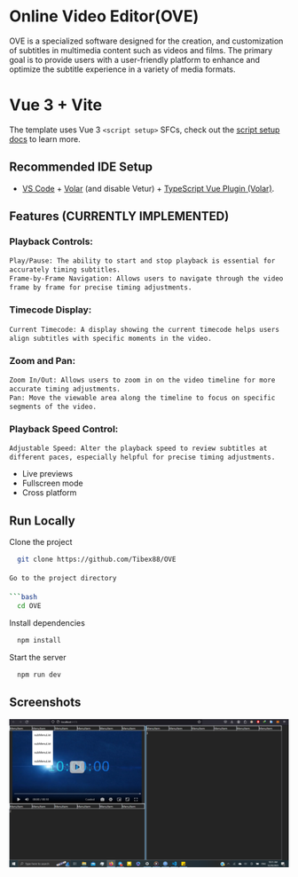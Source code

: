 # Online Video Editor(OVE)

OVE is a specialized software designed for the creation, and customization of subtitles in multimedia content such as videos and films. The primary goal is to provide users with a user-friendly platform to enhance and optimize the subtitle experience in a variety of media formats.


# Vue 3 + Vite

 The template uses Vue 3 `<script setup>` SFCs, check out the [script setup docs](https://v3.vuejs.org/api/sfc-script-setup.html#sfc-script-setup) to learn more.

## Recommended IDE Setup

- [VS Code](https://code.visualstudio.com/) + [Volar](https://marketplace.visualstudio.com/items?itemName=Vue.volar) (and disable Vetur) + [TypeScript Vue Plugin (Volar)](https://marketplace.visualstudio.com/items?itemName=Vue.vscode-typescript-vue-plugin).




## Features (CURRENTLY IMPLEMENTED)

### Playback Controls:
    Play/Pause: The ability to start and stop playback is essential for accurately timing subtitles.
    Frame-by-Frame Navigation: Allows users to navigate through the video frame by frame for precise timing adjustments.

### Timecode Display:

    Current Timecode: A display showing the current timecode helps users align subtitles with specific moments in the video.

### Zoom and Pan:

    Zoom In/Out: Allows users to zoom in on the video timeline for more accurate timing adjustments.
    Pan: Move the viewable area along the timeline to focus on specific segments of the video.

### Playback Speed Control:

    Adjustable Speed: Alter the playback speed to review subtitles at different paces, especially helpful for precise timing adjustments.

- Live previews
- Fullscreen mode
- Cross platform


## Run Locally

Clone the project

```bash
  git clone https://github.com/Tibex88/OVE

Go to the project directory

```bash
  cd OVE
```

Install dependencies

```bash
  npm install
```

Start the server

```bash
  npm run dev
```


## Screenshots

![App Screenshot](https://github.com/Tibex88/OVE/blob/main/screenshots/1.png)




